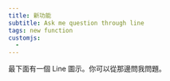 ```yaml
---
title: 新功能
subtitle: Ask me question through line
tags: new function
customjs:
  - 
---
```


最下面有一個 Line 圖示。你可以從那邊問我問題。